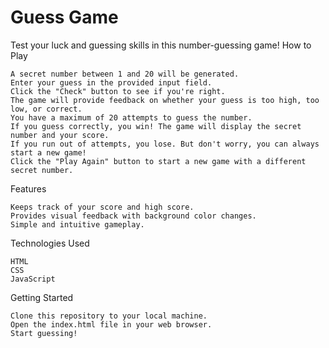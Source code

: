 # Guess Game

Test your luck and guessing skills in this number-guessing game!
How to Play

    A secret number between 1 and 20 will be generated.
    Enter your guess in the provided input field.
    Click the "Check" button to see if you're right.
    The game will provide feedback on whether your guess is too high, too low, or correct.
    You have a maximum of 20 attempts to guess the number.
    If you guess correctly, you win! The game will display the secret number and your score.
    If you run out of attempts, you lose. But don't worry, you can always start a new game!
    Click the "Play Again" button to start a new game with a different secret number.

Features

    Keeps track of your score and high score.
    Provides visual feedback with background color changes.
    Simple and intuitive gameplay.

Technologies Used

    HTML
    CSS
    JavaScript

Getting Started

    Clone this repository to your local machine.
    Open the index.html file in your web browser.
    Start guessing!

